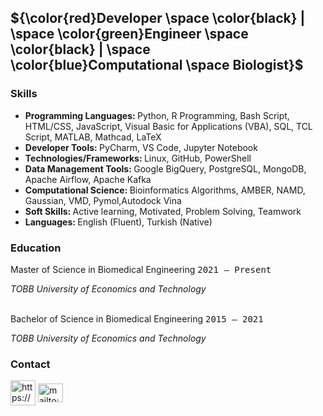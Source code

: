 ${\color{red}Developer \space \color{black} | \space \color{green}Engineer \space \color{black} | \space  \color{blue}Computational \space Biologist}$ 
---

<h3 style="font-weight: bold;">Skills</h3>
  <ul>
    <li> <strong>Programming Languages: </strong>Python, R Programming, Bash Script, HTML/CSS, JavaScript, Visual Basic for Applications (VBA), SQL, TCL Script, MATLAB, Mathcad, LaTeX</li>
    <li><strong>Developer Tools: </strong>PyCharm, VS Code, Jupyter Notebook</li>
    <li><strong>Technologies/Frameworks: </strong>Linux, GitHub, PowerShell</li>
    <li><strong>Data Management Tools: </strong>Google BigQuery, PostgreSQL, MongoDB, Apache Airflow, Apache Kafka</li>
    <li><strong>Computational Science: </strong>Bioinformatics Algorithms, AMBER, NAMD, Gaussian, VMD, Pymol,Autodock Vina</li>
    <li><strong>Soft Skills: </strong>Active learning, Motivated, Problem Solving, Teamwork</li>
    <li><strong>Languages: </strong>English (Fluent), Turkish (Native)</li>
  </ul>

<h3 style="font-weight: bold;">Education</h3>

<p align="left">Master of Science in Biomedical Engineering <tt align="right">2021 – Present</tt></p>
<i>TOBB University of Economics and Technology</i>
<br></br>
<p align="left">Bachelor of Science in Biomedical Engineering <tt>2015 – 2021</tt></p>
<i>TOBB University of Economics and Technology</i>

<h3 style="font-weight: bold;">Contact</h3>

<p>
  <a href="https://linkedin.com/in/zeynep-koker/" target="blank"><img align="center" src="https://upload.wikimedia.org/wikipedia/commons/thumb/8/81/LinkedIn_icon.svg/2048px-LinkedIn_icon.svg.png" alt="https://www.linkedin.com/in/zeynep-koker/" height="40" width="40" /></a>
  <a href="mailto:zeyneepkkr@gmail.com" target="blank"><img align="center" src="https://upload.wikimedia.org/wikipedia/commons/thumb/7/7e/Gmail_icon_%282020%29.svg/512px-Gmail_icon_%282020%29.svg.png?20221017173631" alt="mailto:zeyneepkkr@gmail.com" height="30" width="40" /></a>
</p>
